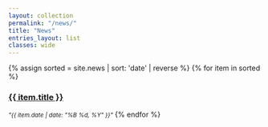 ```yaml
---
layout: collection
permalink: "/news/"
title: "News"
entries_layout: list
classes: wide
---
```

{% assign sorted = site.news | sort: 'date' | reverse %}
{% for item in sorted %}
<h3><a href="{{ item.url }}">{{ item.title }}</a></h3>
<small><i>"{{ item.date | date: "%B %d, %Y" }}"</i></small>
{% endfor %}
